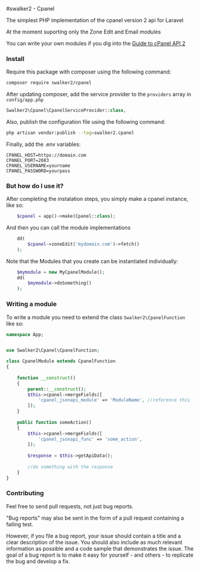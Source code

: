 #swalker2 - Cpanel

The simplest PHP implementation of the cpanel version 2 api for Laravel

At the moment suporting only the Zone Edit and Email modules 

You can write your own modules if you dig into the [Guide to cPanel API 2](https://documentation.cpanel.net/display/SDK/Guide+to+cPanel+API+2)
 
 
 ### Install
 
 Require this package with composer using the following command:
 ```bash
 composer require swalker2/cpanel
 ```
 
 After updating composer, add the service provider to the `providers` array in `config/app.php`
 ```php
 Swalker2\Cpanel\CpanelServiceProvider::class,
 ```
 
 Also, publish the configuration file using the following command:
 ```bash
 php artisan vendor:publish --tag=swalker2.cpanel
 ```

 Finally, add the .env variables:
 ```
CPANEL_HOST=https://domain.com
CPANEL_PORT=2083
CPANEL_USERNAME=yourname
CPANEL_PASSWORD=yourpass
 ```

### But how do I use it?
After completing the instalation steps, you simply make a cpanel instance, like so:
```php
	$cpanel = app()->make(Cpanel::class);
```


And then you can call the module implementations
```php
	dd(
		$cpanel->zoneEdit('mydomain.com')->fetch()
	);
```


Note that the Modules that you create can be instantiated individually:
```php
	$mymodule = new MyCpanelModule();
	dd(
		$mymodule->doSomething()
	);
```


### Writing a module
To write a module you need to extend the class ``Swalker2\CpanelFunction``
like so: 
```php
namespace App;


use Swalker2\Cpanel\CpanelFunction;

class CpanelModule extends CpanelFunction
{
    
    function __construct()
    {
        parent::__construct();
        $this->cpanel->mergeFields([
            'cpanel_jsonapi_module' => 'ModuleName', //reference this from the Guide to cPanel API 2
        ]);
    }
    
    public function someAction()
    {
        $this->cpanel->mergeFields([
            'cpanel_jsonapi_func' => 'some_action',
        ]);
                
        $response = $this->getApiData();
        
        //do something with the response
    }
}
```

### Contributing
Feel free to send pull requests, not just bug reports.

"Bug reports" may also be sent in the form of a pull request containing a failing test. 

However, if you file a bug report, your issue should contain a title and a clear description of the issue. You should also include as much relevant information as possible and a code sample that demonstrates the issue. The goal of a bug report is to make it easy for yourself - and others - to replicate the bug and develop a fix.
